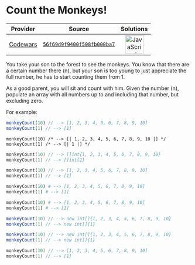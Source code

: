 [_metadata_:generated]: - "true"

# Count the Monkeys!

<!-- INFO TABLE BEGIN -->

| Provider                                        | Source                                                                               | Solutions                                                                                                                                                    |
| :---------------------------------------------: | :----------------------------------------------------------------------------------: | :----------------------------------------------------------------------------------------------------------------------------------------------------------: |
| [Codewars](../../../docs/providers/Codewars.md) | [`56f69d9f9400f508fb000ba7`](https://www.codewars.com/kata/56f69d9f9400f508fb000ba7) | [<img src="https://res.cloudinary.com/rascaltwo/image/upload/v1631924076/javascript_ehszr7.svg" alt="JavaScript" title="JavaScript" width="50" />](solve.js) |

<!-- INFO TABLE END -->

You take your son to the forest to see the monkeys. You know that there are a certain number there (n), but your son is too young to just appreciate the full number, he has to start counting them from 1.

As a good parent, you will sit and count with him. Given the number (n), populate an array with all numbers up to and including that number, but excluding zero.

For example:
```javascript
monkeyCount(10) // --> [1, 2, 3, 4, 5, 6, 7, 8, 9, 10]
monkeyCount(1) // --> [1]
```
```reason
monkeyCount(10) /* --> [| 1, 2, 3, 4, 5, 6, 7, 8, 9, 10 |] */
monkeyCount(1) /* --> [| 1 |] */
```
```go
monkeyCount(10) // --> []int{1, 2, 3, 4, 5, 6, 7, 8, 9, 10}
monkeyCount(1) // --> []int{1}
```
```php
monkeyCount(10) // --> [1, 2, 3, 4, 5, 6, 7, 8, 9, 10]
monkeyCount(1) // --> [1]
```
```python
monkeyCount(10) # --> [1, 2, 3, 4, 5, 6, 7, 8, 9, 10]
monkeyCount(1) # --> [1]
```
```ruby
monkeyCount(10) # --> [1, 2, 3, 4, 5, 6, 7, 8, 9, 10]
monkeyCount(1) # --> [1]
```
```java
monkeyCount(10) // --> new int[]{1, 2, 3, 4, 5, 6, 7, 8, 9, 10}
monkeyCount(1) // --> new int[]{1}
```
```csharp
monkeyCount(10) // --> new int[]{1, 2, 3, 4, 5, 6, 7, 8, 9, 10}
monkeyCount(1) // --> new int[]{1}
```
```swift
monkeyCount(10) // --> [1, 2, 3, 4, 5, 6, 7, 8, 9, 10]
monkeyCount(1) // --> [1]
```
